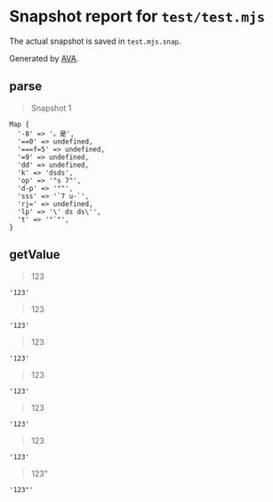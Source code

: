 # Snapshot report for `test/test.mjs`

The actual snapshot is saved in `test.mjs.snap`.

Generated by [AVA](https://avajs.dev).

## parse

> Snapshot 1

    Map {
      '-8' => '。是',
      '==0' => undefined,
      '===f=5' => undefined,
      '=9' => undefined,
      'dd' => undefined,
      'k' => 'dsds',
      'op' => '"s 7"',
      'd-p' => '""',
      'sss' => '`7 u-`',
      'rj=' => undefined,
      'lp' => '\' ds ds\'',
      't' => '"`"',
    }

## getValue

> 123

    '123'

> 123

    '123'

> 123

    '123'

> 123

    '123'

> 123

    '123'

> 123

    '123'

> 123"

    '123"'
